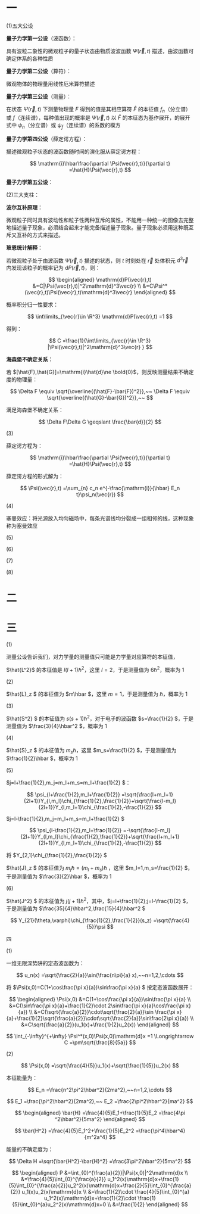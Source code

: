 # 一

(1)五大公设

**量子力学第一公设**（波函数）：

具有波粒二象性的微观粒子的量子状态由物质波波函数 $\Psi(\vec{r},t)$ 描述，由波函数可确定体系的各种性质

**量子力学第二公设**（算符）：

微观物体的物理量用线性厄米算符描述

**量子力学第三公设**（测量）：

在状态 $\Psi(\vec{r},t)$ 下测量物理量 $F$ 得到的值是其相应算符 $\hat{F}$ 的本征值 $f_n$（分立谱）或 $f$（连续谱），每种值出现的概率是 $\Psi(\vec{r},t)$ 以 $\hat{F}$ 的本征态为基作展开，的展开式中 $\psi_n$（分立谱）或 $\psi_f$（连续谱）的系数的模方

**量子力学第四公设**（薛定谔方程）：

描述微观粒子状态的波函数随时间的演化服从薛定谔方程：

$$
\mathrm{i}\hbar\frac{\partial \Psi(\vec{r},t)}{\partial t}
=\hat{H}\Psi(\vec{r},t)
$$

**量子力学第五公设**：

(2)三大支柱：

**波尔互补原理**：

微观粒子同时具有波动性和粒子性两种互斥的属性，不能用一种统一的图像去完整地描述量子现象，必须结合起来才能完备描述量子现象。量子现象必须用这种既互斥又互补的方式来描述。

**玻恩统计解释**：

若微观粒子处于由波函数 $\Psi(\vec{r},t)$ 描述的状态，则 $t$ 时刻处在 $\vec{r}$ 处体积元 $\mathrm{d}^3\vec{r}$ 内发现该粒子的概率记为 $\mathrm{d}P(\vec{r},t)$，则：

$$
\begin{aligned}
\mathrm{d}P(\vec{r},t)
&=C|\Psi(\vec{r},t)|^2\mathrm{d}^3\vec{r} \\
&=C\Psi^*(\vec{r},t)\Psi(\vec{r},t)\mathrm{d}^3\vec{r}
\end{aligned}
$$

概率积分归一性要求：

$$
\int\limits_{\vec{r}\in \R^3} \mathrm{d}P(\vec{r},t)
=1
$$

得到：

$$
C
=\frac{1}{\int\limits_{\vec{r}\in \R^3} |\Psi(\vec{r},t)|^2\mathrm{d}^3\vec{r} }
$$

**海森堡不确定关系**：

若 $[\hat{F},\hat{G}]=\mathrm{i}\hat{d}\ne \bold{0}$，则反映测量结果不确定度的物理量：

$$
\Delta F
\equiv \sqrt{\overline{(\hat{F}-\bar{F})^2}},~~
\Delta F
\equiv \sqrt{\overline{(\hat{G}-\bar{G})^2}},~~
$$

满足海森堡不确定关系：

$$
\Delta F\Delta G
\geqslant \frac{\bar{d}}{2}
$$

(3)

薛定谔方程为：

$$
\mathrm{i}\hbar\frac{\partial \Psi(\vec{r},t)}{\partial t}
=\hat{H}\Psi(\vec{r},t)
$$

薛定谔方程的形式解为：

$$
\Psi(\vec{r},t)
=\sum_{n} c_n e^{-\frac{\mathrm{i}}{\hbar} E_n t}\psi_n(\vec{r})
$$

(4)

塞曼效应：将光源放入均匀磁场中，每条光谱线均分裂成一组相邻的线，这种现象称为塞曼效应

(5)

(6)

(7)

(8)

# 二

# 三

(1)

测量公设告诉我们，对力学量的测量值只可能是力学量对应算符的本征值，

$\hat{L^2}$ 的本征值是 $l(l+1)\hbar^2$，这里 $l=2$，于是测量值为 $6\hbar^2$，概率为 $1$

(2)

$\hat{L}_z $ 的本征值为 $m\hbar $，这里 $m=1$，于是测量值为 $\hbar$，概率为 $1$

(3)

$\hat{S^2} $ 的本征值为 $s(s+1)\hbar^2$，对于电子的波函数 $s=\frac{1}{2} $，于是测量值为 $\frac{3}{4}\hbar^2 $，概率为 $1$

(4)

$\hat{S}_z $ 的本征值为 $m_s\hbar$，这里 $m_s=\frac{1}{2} $，于是测量值为 $\frac{1}{2}\hbar $，概率为 $1$

(5)

$j=l+\frac{1}{2},m_j=m_l+m_s=m_l+\frac{1}{2} $：

$$
\psi_{l+\frac{1}{2},m_l+\frac{1}{2}}
=\sqrt{\frac{l+m_l+1}{2l+1}}Y_{l,m_l}\chi_{\frac{1}{2},\frac{1}{2}}+\sqrt{\frac{l-m_l}{2l+1}}Y_{l,m_l+1}\chi_{\frac{1}{2},-\frac{1}{2}}
$$

$j=l-\frac{1}{2},m_j=m_l+m_s=m_l+\frac{1}{2} $

$$
\psi_{l-\frac{1}{2},m_l+\frac{1}{2}}
=-\sqrt{\frac{l-m_l}{2l+1}}Y_{l,m_l}\chi_{\frac{1}{2},\frac{1}{2}}+\sqrt{\frac{l+m_l+1}{2l+1}}Y_{l,m_l+1}\chi_{\frac{1}{2},-\frac{1}{2}}
$$

将 $Y_{2,1}\chi_{\frac{1}{2},\frac{1}{2}} $  

$\hat{J}_z $ 的本征值为 $m_j\hbar=(m_l+m_s)\hbar$
，这里 $m_l=1,m_s=\frac{1}{2} $，于是测量值为 $\frac{3}{2}\hbar $，概率为 $1$

(6)

$\hat{J^2} $ 的本征值为 $j(j+1)\hbar^2$，其中，$j=l+\frac{1}{2};j=l-\frac{1}{2} $，于是测量值为 $\frac{35}{4}\hbar^2,\frac{15}{4}\hbar^2 $

$$
Y_{21}(\theta,\varphi)\chi_{\frac{1}{2},\frac{1}{2}}(s_z)
=\sqrt{\frac{4}{5}}\psi
$$

四

(1)

一维无限深势阱的定态波函数为：

$$
u_n(x)
=\sqrt{\frac{2}{a}}\sin(\frac{n\pi}{a} x),~~n=1,2,\cdots
$$

将 $\Psi(x,0)=C(1+\cos\frac{\pi x}{a})\sin\frac{\pi x}{a} $ 按定态波函数展开：

$$
\begin{aligned}
\Psi(x,0)
&=C(1+\cos\frac{\pi x}{a})\sin\frac{\pi x}{a} \\
&=C(\sin\frac{\pi x}{a}+\frac{1}{2}\cdot 2\sin\frac{\pi x}{a}\cos\frac{\pi x}{a}) \\
&=C(\sqrt{\frac{a}{2}}\cdot\sqrt{\frac{2}{a}}\sin \frac{\pi x}{a}+\frac{1}{2}\sqrt{\frac{a}{2}}\cdot\sqrt{\frac{2}{a}}\sin\frac{2\pi x}{a}) \\
&=C\sqrt{\frac{a}{2}}(u_1(x)+\frac{1}{2}u_2(x))
\end{aligned}
$$

$$
\int_{-\infty}^{+\infty} \Psi^*(x,0)\Psi(x,0)\mathrm{d}x
=1
\Longrightarrow
C
=\pm\sqrt{\frac{8}{5a}}
$$

(2)

$$
\Psi(x,0)
=\sqrt{\frac{4}{5}}u_1(x)+\sqrt{\frac{1}{5}}u_2(x)
$$

本征能量为：

$$
E_n
=\frac{n^2\pi^2\hbar^2}{2ma^2},~~n=1,2,\cdots
$$

$$
E_1
=\frac{\pi^2\hbar^2}{2ma^2},~~
E_2
=\frac{2\pi^2\hbar^2}{ma^2}
$$

$$
\begin{aligned}
\bar{H}
=\frac{4}{5}E_1+\frac{1}{5}E_2
=\frac{4\pi ^2\hbar^2}{5ma^2}
\end{aligned}
$$

$$
\bar{H^2}
=\frac{4}{5}E_1^2+\frac{1}{5}E_2^2
=\frac{\pi^4\hbar^4}{m^2a^4}
$$

能量的不确定度为：

$$
\Delta H
=\sqrt{\bar{H^2}-\bar{H}^2}
=\frac{3\pi^2\hbar^2}{5ma^2}
$$

$$
\begin{aligned}
P
&=\int_{0}^{\frac{a}{2}}|\Psi(x,0)|^2\mathrm{d}x \\
&=\frac{4}{5}\int_{0}^{\frac{a}{2}} u_1^2(x)\mathrm{d}x+\frac{1}{5}\int_{0}^{\frac{a}{2}}u_2^2(x)\mathrm{d}x+\frac{2}{5}\int_{0}^{\frac{a}{2}} u_1(x)u_2(x)\mathrm{d}x \\
&=\frac{1}{2}\cdot \frac{4}{5}\int_{0}^{a} u_1^2(x)\mathrm{d}x+\frac{1}{2}\cdot \frac{1}{5}\int_{0}^{a}u_2^2(x)\mathrm{d}x+0 \\
&=\frac{1}{2}
\end{aligned}
$$


